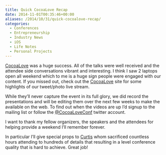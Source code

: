```yaml
---
title: Quick CocoaLove Recap
date: 2014-11-01T00:35:46+00:00
aliases: /2014/10/31/quick-cocoalove-recap/
categories:
  - Conferences
  - Entrepreneurship
  - Industry News
  - iOS
  - Life Notes
  - Personal Projects
---
```


[CocoaLove][1] was a huge success. All of the talks were well received and the attendee side conversations vibrant and interesting. I think I saw 2 laptops open all weekend which to me is a huge sign people were engaged with our content. If you missed out, check out the [CocoaLove][2] site for some highlights of our tweet/photo live stream.

While they&#8217;ll never capture the event in its full glory, we did record the presentations and will be editing them over the next few weeks to make the available on the web. To find out when the videos are up I&#8217;d signup to the mailing list or follow the [@CocoaLoveConf][3] twitter account.

I want to thank my fellow organizers, the speakers and the attendees for helping provide a weekend I&#8217;ll remember forever.

In particular I&#8217;ll give special props to [Curtis][4] whom sacrificed countless hours attending to hundreds of details that resulting in a level conference quality that is hard to achieve. Great job!

[1]: http://cocoalove.org/
[2]: http://cocoalove.org
[3]: https://twitter.com/cocoaloveconf
[4]: https://twitter.com/parrots
